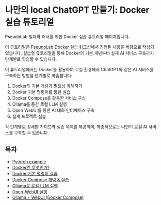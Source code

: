 # 나만의 local ChatGPT 만들기: Docker 실습 튜토리얼

PseudoLab 빌더와 러너를 위한 Docker 실습 튜토리얼 페이지입니다.

이 튜토리얼은 [PseudoLab Docker 실습 워크샵](https://lu.ma/bwypwh0p)에서 진행된 내용을 바탕으로 작성되었습니다. 
실습형 튜토리얼을 통해 Docker의 기본 개념부터 실제 AI 서비스 구축까지 단계별로 학습할 수 있습니다.

이 튜토리얼에서는 Docker를 활용하여 로컬 환경에서 ChatGPT와 같은 AI 서비스를 구축하는 방법을 단계별로 학습합니다:
1. Docker의 기본 개념과 필요성 이해하기
2. Docker 기본 명령어를 통한 실습
3. Docker Compose를 활용한 서비스 구성
4. Ollama를 통한 로컬 LLM 실행
5. Open WebUI를 통한 AI 대화 인터페이스 구축
6. 실제 프로젝트 실습

각 단계별로 상세한 가이드와 실습 예제를 제공하며, 최종적으로는 나만의 로컬 AI 서비스를 구축할 수 있습니다.

## 목차

- [Pytorch example](docker_tutorial/00.pytorch_example.md)
- [Docker란 무엇인가?](docker_tutorial/01.what_is_docker.md)
- [Docker 기본 명령어 실습](docker_tutorial/02.image_and_container.md)
- [Docker Compose 개념 & 실습](docker_tutorial/03.docker-compose.md)
- [Ollama로 로컬 LLM 실행](docker_tutorial/04.ollama.md)
- [Open-WebUI 실행](docker_tutorial/05.webui.md)
- [Ollama + WebUI (Docker Compose)](docker_tutorial/06.ollama_and_webui.md)